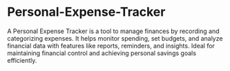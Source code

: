 # Personal-Expense-Tracker
A Personal Expense Tracker is a tool to manage finances by recording and categorizing expenses. It helps monitor spending, set budgets, and analyze financial data with features like reports, reminders, and insights. Ideal for maintaining financial control and achieving personal savings goals efficiently.
